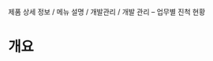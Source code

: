<!--breadcrumb:제품 상세 정보 / 메뉴 설명 / 개발관리 / 개발 관리 – 업무별 진척 현황--><span class="md-breadcrumb">제품 상세 정보 / 메뉴 설명 / 개발관리 / 개발 관리 – 업무별 진척 현황</span>
# 개요
